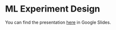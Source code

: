 # ML Experiment Design

You can find the presentation [here](https://docs.google.com/presentation/d/1NSxIeFbi0CHEDQ0hgw1AyK1432gdH5X7F6JF-qNaa9I/edit?usp=sharing) in Google Slides.
